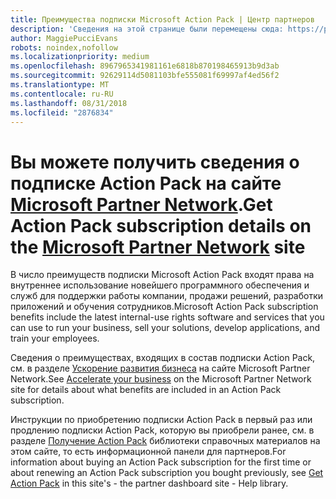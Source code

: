 ```yaml
---
title: Преимущества подписки Microsoft Action Pack | Центр партнеров
description: 'Сведения на этой странице были перемещены сюда: https://partner.microsoft.com/membership/internal-use-software.'
author: MaggiePucciEvans
robots: noindex,nofollow
ms.localizationpriority: medium
ms.openlocfilehash: 8967965341981161e6818b870198465913b9d3ab
ms.sourcegitcommit: 92629114d5081103bfe555081f69997af4ed56f2
ms.translationtype: MT
ms.contentlocale: ru-RU
ms.lasthandoff: 08/31/2018
ms.locfileid: "2876834"
---
```

# <a name="get-action-pack-subscription-details-on-the-microsoft-partner-networkhttpspartnermicrosoftcommembershipinternal-use-software-site"></a><span data-ttu-id="2190d-103">Вы можете получить сведения о подписке Action Pack на сайте [Microsoft Partner Network](https://partner.microsoft.com/membership/internal-use-software).</span><span class="sxs-lookup"><span data-stu-id="2190d-103">Get Action Pack subscription details on the [Microsoft Partner Network](https://partner.microsoft.com/membership/internal-use-software) site</span></span> 

<span data-ttu-id="2190d-104">В число преимуществ подписки Microsoft Action Pack входят права на внутреннее использование новейшего программного обеспечения и служб для поддержки работы компании, продажи решений, разработки приложений и обучения сотрудников.</span><span class="sxs-lookup"><span data-stu-id="2190d-104">Microsoft Action Pack subscription benefits include the latest internal-use rights software and services that you can use to run your business, sell your solutions, develop applications, and train your employees.</span></span>

<span data-ttu-id="2190d-105">Сведения о преимуществах, входящих в состав подписки Action Pack, см. в разделе [Ускорение развития бизнеса](https://partner.microsoft.com/membership/internal-use-software) на сайте Microsoft Partner Network.</span><span class="sxs-lookup"><span data-stu-id="2190d-105">See [Accelerate your business](https://partner.microsoft.com/membership/internal-use-software) on the Microsoft Partner Network site for details about what benefits are included in an Action Pack subscription.</span></span>   

<span data-ttu-id="2190d-106">Инструкции по приобретению подписки Action Pack в первый раз или продлению подписки Action Pack, которую вы приобрели ранее, см. в разделе [Получение Action Pack](mpn-get-action-pack.md) библиотеки справочных материалов на этом сайте, то есть информационной панели для партнеров.</span><span class="sxs-lookup"><span data-stu-id="2190d-106">For information about buying an Action Pack subscription for the first time or about renewing an Action Pack subscription you bought previously, see [Get Action Pack](mpn-get-action-pack.md) in this site's - the partner dashboard site - Help library.</span></span>


